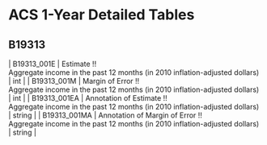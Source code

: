 # ACS 1-Year Detailed Tables

## B19313

| B19313_001E | Estimate !!<br>Aggregate income in the past 12 months (in 2010 inflation-adjusted dollars) | int |
| B19313_001M | Margin of Error !!<br>Aggregate income in the past 12 months (in 2010 inflation-adjusted dollars) | int |
| B19313_001EA | Annotation of Estimate !!<br>Aggregate income in the past 12 months (in 2010 inflation-adjusted dollars) | string |
| B19313_001MA | Annotation of Margin of Error !!<br>Aggregate income in the past 12 months (in 2010 inflation-adjusted dollars) | string |

